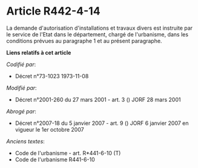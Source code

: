 # Article R442-4-14

La demande d'autorisation d'installations et travaux divers est instruite par le service de l'Etat dans le département,
chargé de l'urbanisme, dans les conditions prévues au paragraphe 1 et au présent paragraphe.

**Liens relatifs à cet article**

_Codifié par_:

  - Décret n°73-1023 1973-11-08

_Modifié par_:

  - Décret n°2001-260 du 27 mars 2001 - art. 3 () JORF 28 mars 2001

_Abrogé par_:

  - Décret n°2007-18 du 5 janvier 2007 - art. 9 () JORF 6 janvier 2007 en vigueur le 1er octobre 2007

_Anciens textes_:

  - Code de l'urbanisme - art. R*441-6-10 (T)
  - Code de l'urbanisme R441-6-10
